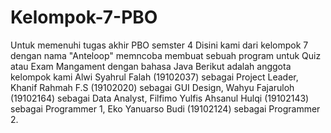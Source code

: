 # Kelompok-7-PBO
Untuk memenuhi tugas akhir PBO semster 4
Disini kami dari kelompok 7 dengan nama "Anteloop" memncoba membuat sebuah program untuk Quiz atau Exam Mangament dengan bahasa Java
Berikut adalah anggota kelompok kami
Alwi Syahrul Falah (19102037) sebagai Project Leader,
Khanif Rahmah F.S (19102020) sebagai GUI Design,
Wahyu Fajaruloh (19102164) sebagai Data Analyst,
Filfimo Yulfis Ahsanul Hulqi (19102143) sebagai Programmer 1,
Eko Yanuarso Budi (19102124) sebagai Programmer 2.

